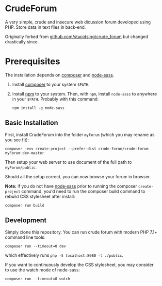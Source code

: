 # CrudeForum

A very simple, crude and insecure web dicussion forum developed using PHP. Store data in text files in back-end.

Originally forked from [github.com/stupidsing/crude_forum](https://github.com/stupidsing/crude_forum) but changed drastically since.

# Prerequisites

The installation depends on [composer] and [node-sass].

1. Install [composer] to your system `$PATH`.

2. Install [npm] to your system. Then, with `npm`, install `node-sass` to anywhere in your `$PATH`. Probably with this command:
   ```
   npm install -g node-sass
   ```
[composer]: https://getcomposer.org/download/
[node-sass]: https://www.npmjs.com/package/node-sass
[npm]: https://www.npmjs.com/package/npm


## Basic Installation

First, install CrudeForum into the folder `myForum` (which you may rename as you see fit):
```
composer -vvv create-project --prefer-dist crude-forum/crude-forum myForum dev-master
```

Then setup your web server to use document of the full path to `myForum/public`.

Should all the setup correct, you can now browse your forum in browser.

**Note:** If you do not have [node-sass] prior to running the composer `create-project` command,
you'd need to run the composer build command to rebuild CSS stylesheet after install:
```
composer run build
```

## Development

Simply clone this repository. You can run crude forum with modern PHP 7.1+ command line tools:
```
composer run --timeout=0 dev
```

which effectively runs `php -S localhost:8080 -t ./public`.

If you want to continuously develop the CSS stylesheet, you may consider to use the watch mode of node-sass:
```
composer run --timeout=0 watch
```
